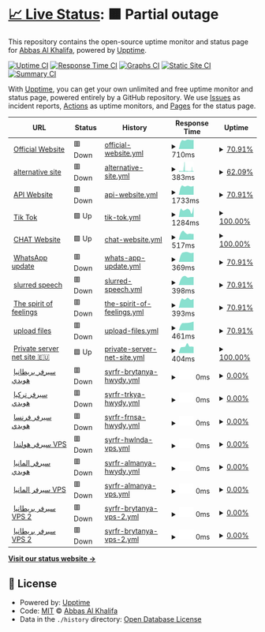 # [📈 Live Status](https://info-devf5r.github.io/VPN): <!--live status--> **🟧 Partial outage**

This repository contains the open-source uptime monitor and status page for [Abbas Al Khalifa](http://www.devf5r.com/), powered by [Upptime](https://github.com/upptime/upptime).

[![Uptime CI](https://github.com/info-devf5r/VPN/workflows/Uptime%20CI/badge.svg)](https://github.com/info-devf5r/VPN/actions?query=workflow%3A%22Uptime+CI%22)
[![Response Time CI](https://github.com/info-devf5r/VPN/workflows/Response%20Time%20CI/badge.svg)](https://github.com/info-devf5r/VPN/actions?query=workflow%3A%22Response+Time+CI%22)
[![Graphs CI](https://github.com/info-devf5r/VPN/workflows/Graphs%20CI/badge.svg)](https://github.com/info-devf5r/VPN/actions?query=workflow%3A%22Graphs+CI%22)
[![Static Site CI](https://github.com/info-devf5r/VPN/workflows/Static%20Site%20CI/badge.svg)](https://github.com/info-devf5r/VPN/actions?query=workflow%3A%22Static+Site+CI%22)
[![Summary CI](https://github.com/info-devf5r/VPN/workflows/Summary%20CI/badge.svg)](https://github.com/info-devf5r/VPN/actions?query=workflow%3A%22Summary+CI%22)

With [Upptime](https://devf5r.com), you can get your own unlimited and free uptime monitor and status page, powered entirely by a GitHub repository. We use [Issues](https://github.com/info-devf5r/VPN/issues) as incident reports, [Actions](https://github.com/info-devf5r/VPN/actions) as uptime monitors, and [Pages](https://info-devf5r.github.io/VPN) for the status page.

<!--start: status pages-->
<!-- This summary is generated by Upptime (https://github.com/upptime/upptime) -->
<!-- Do not edit this manually, your changes will be overwritten -->
<!-- prettier-ignore -->
| URL | Status | History | Response Time | Uptime |
| --- | ------ | ------- | ------------- | ------ |
| <img alt="" src="https://icons.duckduckgo.com/ip3/devf5r.com.ico" height="13"> [Official Website](https://devf5r.com) | 🟥 Down | [official-website.yml](https://github.com/info-devf5r/VPN/commits/HEAD/history/official-website.yml) | <details><summary><img alt="Response time graph" src="./graphs/official-website/response-time-week.png" height="20"> 710ms</summary><br><a href="https://info-devf5r.github.io/VPN/history/official-website"><img alt="Response time 525" src="https://img.shields.io/endpoint?url=https%3A%2F%2Fraw.githubusercontent.com%2Finfo-devf5r%2FVPN%2FHEAD%2Fapi%2Fofficial-website%2Fresponse-time.json"></a><br><a href="https://info-devf5r.github.io/VPN/history/official-website"><img alt="24-hour response time 0" src="https://img.shields.io/endpoint?url=https%3A%2F%2Fraw.githubusercontent.com%2Finfo-devf5r%2FVPN%2FHEAD%2Fapi%2Fofficial-website%2Fresponse-time-day.json"></a><br><a href="https://info-devf5r.github.io/VPN/history/official-website"><img alt="7-day response time 710" src="https://img.shields.io/endpoint?url=https%3A%2F%2Fraw.githubusercontent.com%2Finfo-devf5r%2FVPN%2FHEAD%2Fapi%2Fofficial-website%2Fresponse-time-week.json"></a><br><a href="https://info-devf5r.github.io/VPN/history/official-website"><img alt="30-day response time 477" src="https://img.shields.io/endpoint?url=https%3A%2F%2Fraw.githubusercontent.com%2Finfo-devf5r%2FVPN%2FHEAD%2Fapi%2Fofficial-website%2Fresponse-time-month.json"></a><br><a href="https://info-devf5r.github.io/VPN/history/official-website"><img alt="1-year response time 525" src="https://img.shields.io/endpoint?url=https%3A%2F%2Fraw.githubusercontent.com%2Finfo-devf5r%2FVPN%2FHEAD%2Fapi%2Fofficial-website%2Fresponse-time-year.json"></a></details> | <details><summary><a href="https://info-devf5r.github.io/VPN/history/official-website">70.91%</a></summary><a href="https://info-devf5r.github.io/VPN/history/official-website"><img alt="All-time uptime 98.37%" src="https://img.shields.io/endpoint?url=https%3A%2F%2Fraw.githubusercontent.com%2Finfo-devf5r%2FVPN%2FHEAD%2Fapi%2Fofficial-website%2Fuptime.json"></a><br><a href="https://info-devf5r.github.io/VPN/history/official-website"><img alt="24-hour uptime 0.00%" src="https://img.shields.io/endpoint?url=https%3A%2F%2Fraw.githubusercontent.com%2Finfo-devf5r%2FVPN%2FHEAD%2Fapi%2Fofficial-website%2Fuptime-day.json"></a><br><a href="https://info-devf5r.github.io/VPN/history/official-website"><img alt="7-day uptime 70.91%" src="https://img.shields.io/endpoint?url=https%3A%2F%2Fraw.githubusercontent.com%2Finfo-devf5r%2FVPN%2FHEAD%2Fapi%2Fofficial-website%2Fuptime-week.json"></a><br><a href="https://info-devf5r.github.io/VPN/history/official-website"><img alt="30-day uptime 93.26%" src="https://img.shields.io/endpoint?url=https%3A%2F%2Fraw.githubusercontent.com%2Finfo-devf5r%2FVPN%2FHEAD%2Fapi%2Fofficial-website%2Fuptime-month.json"></a><br><a href="https://info-devf5r.github.io/VPN/history/official-website"><img alt="1-year uptime 98.37%" src="https://img.shields.io/endpoint?url=https%3A%2F%2Fraw.githubusercontent.com%2Finfo-devf5r%2FVPN%2FHEAD%2Fapi%2Fofficial-website%2Fuptime-year.json"></a></details>
| <img alt="" src="https://icons.duckduckgo.com/ip3/almgro7al3nzy.com.ico" height="13"> [alternative site](https://almgro7al3nzy.com) | 🟥 Down | [alternative-site.yml](https://github.com/info-devf5r/VPN/commits/HEAD/history/alternative-site.yml) | <details><summary><img alt="Response time graph" src="./graphs/alternative-site/response-time-week.png" height="20"> 383ms</summary><br><a href="https://info-devf5r.github.io/VPN/history/alternative-site"><img alt="Response time 435" src="https://img.shields.io/endpoint?url=https%3A%2F%2Fraw.githubusercontent.com%2Finfo-devf5r%2FVPN%2FHEAD%2Fapi%2Falternative-site%2Fresponse-time.json"></a><br><a href="https://info-devf5r.github.io/VPN/history/alternative-site"><img alt="24-hour response time 371" src="https://img.shields.io/endpoint?url=https%3A%2F%2Fraw.githubusercontent.com%2Finfo-devf5r%2FVPN%2FHEAD%2Fapi%2Falternative-site%2Fresponse-time-day.json"></a><br><a href="https://info-devf5r.github.io/VPN/history/alternative-site"><img alt="7-day response time 383" src="https://img.shields.io/endpoint?url=https%3A%2F%2Fraw.githubusercontent.com%2Finfo-devf5r%2FVPN%2FHEAD%2Fapi%2Falternative-site%2Fresponse-time-week.json"></a><br><a href="https://info-devf5r.github.io/VPN/history/alternative-site"><img alt="30-day response time 436" src="https://img.shields.io/endpoint?url=https%3A%2F%2Fraw.githubusercontent.com%2Finfo-devf5r%2FVPN%2FHEAD%2Fapi%2Falternative-site%2Fresponse-time-month.json"></a><br><a href="https://info-devf5r.github.io/VPN/history/alternative-site"><img alt="1-year response time 435" src="https://img.shields.io/endpoint?url=https%3A%2F%2Fraw.githubusercontent.com%2Finfo-devf5r%2FVPN%2FHEAD%2Fapi%2Falternative-site%2Fresponse-time-year.json"></a></details> | <details><summary><a href="https://info-devf5r.github.io/VPN/history/alternative-site">62.09%</a></summary><a href="https://info-devf5r.github.io/VPN/history/alternative-site"><img alt="All-time uptime 98.80%" src="https://img.shields.io/endpoint?url=https%3A%2F%2Fraw.githubusercontent.com%2Finfo-devf5r%2FVPN%2FHEAD%2Fapi%2Falternative-site%2Fuptime.json"></a><br><a href="https://info-devf5r.github.io/VPN/history/alternative-site"><img alt="24-hour uptime 49.89%" src="https://img.shields.io/endpoint?url=https%3A%2F%2Fraw.githubusercontent.com%2Finfo-devf5r%2FVPN%2FHEAD%2Fapi%2Falternative-site%2Fuptime-day.json"></a><br><a href="https://info-devf5r.github.io/VPN/history/alternative-site"><img alt="7-day uptime 62.09%" src="https://img.shields.io/endpoint?url=https%3A%2F%2Fraw.githubusercontent.com%2Finfo-devf5r%2FVPN%2FHEAD%2Fapi%2Falternative-site%2Fuptime-week.json"></a><br><a href="https://info-devf5r.github.io/VPN/history/alternative-site"><img alt="30-day uptime 91.28%" src="https://img.shields.io/endpoint?url=https%3A%2F%2Fraw.githubusercontent.com%2Finfo-devf5r%2FVPN%2FHEAD%2Fapi%2Falternative-site%2Fuptime-month.json"></a><br><a href="https://info-devf5r.github.io/VPN/history/alternative-site"><img alt="1-year uptime 98.80%" src="https://img.shields.io/endpoint?url=https%3A%2F%2Fraw.githubusercontent.com%2Finfo-devf5r%2FVPN%2FHEAD%2Fapi%2Falternative-site%2Fuptime-year.json"></a></details>
| <img alt="" src="https://icons.duckduckgo.com/ip3/api.devf5r.com.ico" height="13"> [API Website](http://api.devf5r.com) | 🟥 Down | [api-website.yml](https://github.com/info-devf5r/VPN/commits/HEAD/history/api-website.yml) | <details><summary><img alt="Response time graph" src="./graphs/api-website/response-time-week.png" height="20"> 1733ms</summary><br><a href="https://info-devf5r.github.io/VPN/history/api-website"><img alt="Response time 467" src="https://img.shields.io/endpoint?url=https%3A%2F%2Fraw.githubusercontent.com%2Finfo-devf5r%2FVPN%2FHEAD%2Fapi%2Fapi-website%2Fresponse-time.json"></a><br><a href="https://info-devf5r.github.io/VPN/history/api-website"><img alt="24-hour response time 0" src="https://img.shields.io/endpoint?url=https%3A%2F%2Fraw.githubusercontent.com%2Finfo-devf5r%2FVPN%2FHEAD%2Fapi%2Fapi-website%2Fresponse-time-day.json"></a><br><a href="https://info-devf5r.github.io/VPN/history/api-website"><img alt="7-day response time 1733" src="https://img.shields.io/endpoint?url=https%3A%2F%2Fraw.githubusercontent.com%2Finfo-devf5r%2FVPN%2FHEAD%2Fapi%2Fapi-website%2Fresponse-time-week.json"></a><br><a href="https://info-devf5r.github.io/VPN/history/api-website"><img alt="30-day response time 867" src="https://img.shields.io/endpoint?url=https%3A%2F%2Fraw.githubusercontent.com%2Finfo-devf5r%2FVPN%2FHEAD%2Fapi%2Fapi-website%2Fresponse-time-month.json"></a><br><a href="https://info-devf5r.github.io/VPN/history/api-website"><img alt="1-year response time 467" src="https://img.shields.io/endpoint?url=https%3A%2F%2Fraw.githubusercontent.com%2Finfo-devf5r%2FVPN%2FHEAD%2Fapi%2Fapi-website%2Fresponse-time-year.json"></a></details> | <details><summary><a href="https://info-devf5r.github.io/VPN/history/api-website">70.91%</a></summary><a href="https://info-devf5r.github.io/VPN/history/api-website"><img alt="All-time uptime 99.03%" src="https://img.shields.io/endpoint?url=https%3A%2F%2Fraw.githubusercontent.com%2Finfo-devf5r%2FVPN%2FHEAD%2Fapi%2Fapi-website%2Fuptime.json"></a><br><a href="https://info-devf5r.github.io/VPN/history/api-website"><img alt="24-hour uptime 0.00%" src="https://img.shields.io/endpoint?url=https%3A%2F%2Fraw.githubusercontent.com%2Finfo-devf5r%2FVPN%2FHEAD%2Fapi%2Fapi-website%2Fuptime-day.json"></a><br><a href="https://info-devf5r.github.io/VPN/history/api-website"><img alt="7-day uptime 70.91%" src="https://img.shields.io/endpoint?url=https%3A%2F%2Fraw.githubusercontent.com%2Finfo-devf5r%2FVPN%2FHEAD%2Fapi%2Fapi-website%2Fuptime-week.json"></a><br><a href="https://info-devf5r.github.io/VPN/history/api-website"><img alt="30-day uptime 93.26%" src="https://img.shields.io/endpoint?url=https%3A%2F%2Fraw.githubusercontent.com%2Finfo-devf5r%2FVPN%2FHEAD%2Fapi%2Fapi-website%2Fuptime-month.json"></a><br><a href="https://info-devf5r.github.io/VPN/history/api-website"><img alt="1-year uptime 99.03%" src="https://img.shields.io/endpoint?url=https%3A%2F%2Fraw.githubusercontent.com%2Finfo-devf5r%2FVPN%2FHEAD%2Fapi%2Fapi-website%2Fuptime-year.json"></a></details>
| <img alt="" src="https://icons.duckduckgo.com/ip3/vt.tiktok.com.ico" height="13"> [Tik Tok](https://vt.tiktok.com/ZS8w6nu9M) | 🟩 Up | [tik-tok.yml](https://github.com/info-devf5r/VPN/commits/HEAD/history/tik-tok.yml) | <details><summary><img alt="Response time graph" src="./graphs/tik-tok/response-time-week.png" height="20"> 1284ms</summary><br><a href="https://info-devf5r.github.io/VPN/history/tik-tok"><img alt="Response time 1429" src="https://img.shields.io/endpoint?url=https%3A%2F%2Fraw.githubusercontent.com%2Finfo-devf5r%2FVPN%2FHEAD%2Fapi%2Ftik-tok%2Fresponse-time.json"></a><br><a href="https://info-devf5r.github.io/VPN/history/tik-tok"><img alt="24-hour response time 1787" src="https://img.shields.io/endpoint?url=https%3A%2F%2Fraw.githubusercontent.com%2Finfo-devf5r%2FVPN%2FHEAD%2Fapi%2Ftik-tok%2Fresponse-time-day.json"></a><br><a href="https://info-devf5r.github.io/VPN/history/tik-tok"><img alt="7-day response time 1284" src="https://img.shields.io/endpoint?url=https%3A%2F%2Fraw.githubusercontent.com%2Finfo-devf5r%2FVPN%2FHEAD%2Fapi%2Ftik-tok%2Fresponse-time-week.json"></a><br><a href="https://info-devf5r.github.io/VPN/history/tik-tok"><img alt="30-day response time 1940" src="https://img.shields.io/endpoint?url=https%3A%2F%2Fraw.githubusercontent.com%2Finfo-devf5r%2FVPN%2FHEAD%2Fapi%2Ftik-tok%2Fresponse-time-month.json"></a><br><a href="https://info-devf5r.github.io/VPN/history/tik-tok"><img alt="1-year response time 1429" src="https://img.shields.io/endpoint?url=https%3A%2F%2Fraw.githubusercontent.com%2Finfo-devf5r%2FVPN%2FHEAD%2Fapi%2Ftik-tok%2Fresponse-time-year.json"></a></details> | <details><summary><a href="https://info-devf5r.github.io/VPN/history/tik-tok">100.00%</a></summary><a href="https://info-devf5r.github.io/VPN/history/tik-tok"><img alt="All-time uptime 99.99%" src="https://img.shields.io/endpoint?url=https%3A%2F%2Fraw.githubusercontent.com%2Finfo-devf5r%2FVPN%2FHEAD%2Fapi%2Ftik-tok%2Fuptime.json"></a><br><a href="https://info-devf5r.github.io/VPN/history/tik-tok"><img alt="24-hour uptime 100.00%" src="https://img.shields.io/endpoint?url=https%3A%2F%2Fraw.githubusercontent.com%2Finfo-devf5r%2FVPN%2FHEAD%2Fapi%2Ftik-tok%2Fuptime-day.json"></a><br><a href="https://info-devf5r.github.io/VPN/history/tik-tok"><img alt="7-day uptime 100.00%" src="https://img.shields.io/endpoint?url=https%3A%2F%2Fraw.githubusercontent.com%2Finfo-devf5r%2FVPN%2FHEAD%2Fapi%2Ftik-tok%2Fuptime-week.json"></a><br><a href="https://info-devf5r.github.io/VPN/history/tik-tok"><img alt="30-day uptime 100.00%" src="https://img.shields.io/endpoint?url=https%3A%2F%2Fraw.githubusercontent.com%2Finfo-devf5r%2FVPN%2FHEAD%2Fapi%2Ftik-tok%2Fuptime-month.json"></a><br><a href="https://info-devf5r.github.io/VPN/history/tik-tok"><img alt="1-year uptime 99.99%" src="https://img.shields.io/endpoint?url=https%3A%2F%2Fraw.githubusercontent.com%2Finfo-devf5r%2FVPN%2FHEAD%2Fapi%2Ftik-tok%2Fuptime-year.json"></a></details>
| <img alt="" src="https://icons.duckduckgo.com/ip3/chat.devf5r.com.ico" height="13"> [CHAT Website](https://chat.devf5r.com) | 🟩 Up | [chat-website.yml](https://github.com/info-devf5r/VPN/commits/HEAD/history/chat-website.yml) | <details><summary><img alt="Response time graph" src="./graphs/chat-website/response-time-week.png" height="20"> 517ms</summary><br><a href="https://info-devf5r.github.io/VPN/history/chat-website"><img alt="Response time 458" src="https://img.shields.io/endpoint?url=https%3A%2F%2Fraw.githubusercontent.com%2Finfo-devf5r%2FVPN%2FHEAD%2Fapi%2Fchat-website%2Fresponse-time.json"></a><br><a href="https://info-devf5r.github.io/VPN/history/chat-website"><img alt="24-hour response time 452" src="https://img.shields.io/endpoint?url=https%3A%2F%2Fraw.githubusercontent.com%2Finfo-devf5r%2FVPN%2FHEAD%2Fapi%2Fchat-website%2Fresponse-time-day.json"></a><br><a href="https://info-devf5r.github.io/VPN/history/chat-website"><img alt="7-day response time 517" src="https://img.shields.io/endpoint?url=https%3A%2F%2Fraw.githubusercontent.com%2Finfo-devf5r%2FVPN%2FHEAD%2Fapi%2Fchat-website%2Fresponse-time-week.json"></a><br><a href="https://info-devf5r.github.io/VPN/history/chat-website"><img alt="30-day response time 416" src="https://img.shields.io/endpoint?url=https%3A%2F%2Fraw.githubusercontent.com%2Finfo-devf5r%2FVPN%2FHEAD%2Fapi%2Fchat-website%2Fresponse-time-month.json"></a><br><a href="https://info-devf5r.github.io/VPN/history/chat-website"><img alt="1-year response time 458" src="https://img.shields.io/endpoint?url=https%3A%2F%2Fraw.githubusercontent.com%2Finfo-devf5r%2FVPN%2FHEAD%2Fapi%2Fchat-website%2Fresponse-time-year.json"></a></details> | <details><summary><a href="https://info-devf5r.github.io/VPN/history/chat-website">100.00%</a></summary><a href="https://info-devf5r.github.io/VPN/history/chat-website"><img alt="All-time uptime 98.42%" src="https://img.shields.io/endpoint?url=https%3A%2F%2Fraw.githubusercontent.com%2Finfo-devf5r%2FVPN%2FHEAD%2Fapi%2Fchat-website%2Fuptime.json"></a><br><a href="https://info-devf5r.github.io/VPN/history/chat-website"><img alt="24-hour uptime 100.00%" src="https://img.shields.io/endpoint?url=https%3A%2F%2Fraw.githubusercontent.com%2Finfo-devf5r%2FVPN%2FHEAD%2Fapi%2Fchat-website%2Fuptime-day.json"></a><br><a href="https://info-devf5r.github.io/VPN/history/chat-website"><img alt="7-day uptime 100.00%" src="https://img.shields.io/endpoint?url=https%3A%2F%2Fraw.githubusercontent.com%2Finfo-devf5r%2FVPN%2FHEAD%2Fapi%2Fchat-website%2Fuptime-week.json"></a><br><a href="https://info-devf5r.github.io/VPN/history/chat-website"><img alt="30-day uptime 100.00%" src="https://img.shields.io/endpoint?url=https%3A%2F%2Fraw.githubusercontent.com%2Finfo-devf5r%2FVPN%2FHEAD%2Fapi%2Fchat-website%2Fuptime-month.json"></a><br><a href="https://info-devf5r.github.io/VPN/history/chat-website"><img alt="1-year uptime 98.42%" src="https://img.shields.io/endpoint?url=https%3A%2F%2Fraw.githubusercontent.com%2Finfo-devf5r%2FVPN%2FHEAD%2Fapi%2Fchat-website%2Fuptime-year.json"></a></details>
| <img alt="" src="https://icons.duckduckgo.com/ip3/update.devf5r.com.ico" height="13"> [WhatsApp update](https://update.devf5r.com) | 🟥 Down | [whats-app-update.yml](https://github.com/info-devf5r/VPN/commits/HEAD/history/whats-app-update.yml) | <details><summary><img alt="Response time graph" src="./graphs/whats-app-update/response-time-week.png" height="20"> 369ms</summary><br><a href="https://info-devf5r.github.io/VPN/history/whats-app-update"><img alt="Response time 322" src="https://img.shields.io/endpoint?url=https%3A%2F%2Fraw.githubusercontent.com%2Finfo-devf5r%2FVPN%2FHEAD%2Fapi%2Fwhats-app-update%2Fresponse-time.json"></a><br><a href="https://info-devf5r.github.io/VPN/history/whats-app-update"><img alt="24-hour response time 0" src="https://img.shields.io/endpoint?url=https%3A%2F%2Fraw.githubusercontent.com%2Finfo-devf5r%2FVPN%2FHEAD%2Fapi%2Fwhats-app-update%2Fresponse-time-day.json"></a><br><a href="https://info-devf5r.github.io/VPN/history/whats-app-update"><img alt="7-day response time 369" src="https://img.shields.io/endpoint?url=https%3A%2F%2Fraw.githubusercontent.com%2Finfo-devf5r%2FVPN%2FHEAD%2Fapi%2Fwhats-app-update%2Fresponse-time-week.json"></a><br><a href="https://info-devf5r.github.io/VPN/history/whats-app-update"><img alt="30-day response time 307" src="https://img.shields.io/endpoint?url=https%3A%2F%2Fraw.githubusercontent.com%2Finfo-devf5r%2FVPN%2FHEAD%2Fapi%2Fwhats-app-update%2Fresponse-time-month.json"></a><br><a href="https://info-devf5r.github.io/VPN/history/whats-app-update"><img alt="1-year response time 322" src="https://img.shields.io/endpoint?url=https%3A%2F%2Fraw.githubusercontent.com%2Finfo-devf5r%2FVPN%2FHEAD%2Fapi%2Fwhats-app-update%2Fresponse-time-year.json"></a></details> | <details><summary><a href="https://info-devf5r.github.io/VPN/history/whats-app-update">70.91%</a></summary><a href="https://info-devf5r.github.io/VPN/history/whats-app-update"><img alt="All-time uptime 98.27%" src="https://img.shields.io/endpoint?url=https%3A%2F%2Fraw.githubusercontent.com%2Finfo-devf5r%2FVPN%2FHEAD%2Fapi%2Fwhats-app-update%2Fuptime.json"></a><br><a href="https://info-devf5r.github.io/VPN/history/whats-app-update"><img alt="24-hour uptime 0.00%" src="https://img.shields.io/endpoint?url=https%3A%2F%2Fraw.githubusercontent.com%2Finfo-devf5r%2FVPN%2FHEAD%2Fapi%2Fwhats-app-update%2Fuptime-day.json"></a><br><a href="https://info-devf5r.github.io/VPN/history/whats-app-update"><img alt="7-day uptime 70.91%" src="https://img.shields.io/endpoint?url=https%3A%2F%2Fraw.githubusercontent.com%2Finfo-devf5r%2FVPN%2FHEAD%2Fapi%2Fwhats-app-update%2Fuptime-week.json"></a><br><a href="https://info-devf5r.github.io/VPN/history/whats-app-update"><img alt="30-day uptime 93.31%" src="https://img.shields.io/endpoint?url=https%3A%2F%2Fraw.githubusercontent.com%2Finfo-devf5r%2FVPN%2FHEAD%2Fapi%2Fwhats-app-update%2Fuptime-month.json"></a><br><a href="https://info-devf5r.github.io/VPN/history/whats-app-update"><img alt="1-year uptime 98.27%" src="https://img.shields.io/endpoint?url=https%3A%2F%2Fraw.githubusercontent.com%2Finfo-devf5r%2FVPN%2FHEAD%2Fapi%2Fwhats-app-update%2Fuptime-year.json"></a></details>
| <img alt="" src="https://icons.duckduckgo.com/ip3/kalam.devf5r.com.ico" height="13"> [slurred speech](https://kalam.devf5r.com) | 🟥 Down | [slurred-speech.yml](https://github.com/info-devf5r/VPN/commits/HEAD/history/slurred-speech.yml) | <details><summary><img alt="Response time graph" src="./graphs/slurred-speech/response-time-week.png" height="20"> 398ms</summary><br><a href="https://info-devf5r.github.io/VPN/history/slurred-speech"><img alt="Response time 276" src="https://img.shields.io/endpoint?url=https%3A%2F%2Fraw.githubusercontent.com%2Finfo-devf5r%2FVPN%2FHEAD%2Fapi%2Fslurred-speech%2Fresponse-time.json"></a><br><a href="https://info-devf5r.github.io/VPN/history/slurred-speech"><img alt="24-hour response time 0" src="https://img.shields.io/endpoint?url=https%3A%2F%2Fraw.githubusercontent.com%2Finfo-devf5r%2FVPN%2FHEAD%2Fapi%2Fslurred-speech%2Fresponse-time-day.json"></a><br><a href="https://info-devf5r.github.io/VPN/history/slurred-speech"><img alt="7-day response time 398" src="https://img.shields.io/endpoint?url=https%3A%2F%2Fraw.githubusercontent.com%2Finfo-devf5r%2FVPN%2FHEAD%2Fapi%2Fslurred-speech%2Fresponse-time-week.json"></a><br><a href="https://info-devf5r.github.io/VPN/history/slurred-speech"><img alt="30-day response time 304" src="https://img.shields.io/endpoint?url=https%3A%2F%2Fraw.githubusercontent.com%2Finfo-devf5r%2FVPN%2FHEAD%2Fapi%2Fslurred-speech%2Fresponse-time-month.json"></a><br><a href="https://info-devf5r.github.io/VPN/history/slurred-speech"><img alt="1-year response time 276" src="https://img.shields.io/endpoint?url=https%3A%2F%2Fraw.githubusercontent.com%2Finfo-devf5r%2FVPN%2FHEAD%2Fapi%2Fslurred-speech%2Fresponse-time-year.json"></a></details> | <details><summary><a href="https://info-devf5r.github.io/VPN/history/slurred-speech">70.91%</a></summary><a href="https://info-devf5r.github.io/VPN/history/slurred-speech"><img alt="All-time uptime 94.34%" src="https://img.shields.io/endpoint?url=https%3A%2F%2Fraw.githubusercontent.com%2Finfo-devf5r%2FVPN%2FHEAD%2Fapi%2Fslurred-speech%2Fuptime.json"></a><br><a href="https://info-devf5r.github.io/VPN/history/slurred-speech"><img alt="24-hour uptime 0.00%" src="https://img.shields.io/endpoint?url=https%3A%2F%2Fraw.githubusercontent.com%2Finfo-devf5r%2FVPN%2FHEAD%2Fapi%2Fslurred-speech%2Fuptime-day.json"></a><br><a href="https://info-devf5r.github.io/VPN/history/slurred-speech"><img alt="7-day uptime 70.91%" src="https://img.shields.io/endpoint?url=https%3A%2F%2Fraw.githubusercontent.com%2Finfo-devf5r%2FVPN%2FHEAD%2Fapi%2Fslurred-speech%2Fuptime-week.json"></a><br><a href="https://info-devf5r.github.io/VPN/history/slurred-speech"><img alt="30-day uptime 93.31%" src="https://img.shields.io/endpoint?url=https%3A%2F%2Fraw.githubusercontent.com%2Finfo-devf5r%2FVPN%2FHEAD%2Fapi%2Fslurred-speech%2Fuptime-month.json"></a><br><a href="https://info-devf5r.github.io/VPN/history/slurred-speech"><img alt="1-year uptime 94.34%" src="https://img.shields.io/endpoint?url=https%3A%2F%2Fraw.githubusercontent.com%2Finfo-devf5r%2FVPN%2FHEAD%2Fapi%2Fslurred-speech%2Fuptime-year.json"></a></details>
| <img alt="" src="https://icons.duckduckgo.com/ip3/quotes.devf5r.com.ico" height="13"> [The spirit of feelings](https://quotes.devf5r.com) | 🟥 Down | [the-spirit-of-feelings.yml](https://github.com/info-devf5r/VPN/commits/HEAD/history/the-spirit-of-feelings.yml) | <details><summary><img alt="Response time graph" src="./graphs/the-spirit-of-feelings/response-time-week.png" height="20"> 393ms</summary><br><a href="https://info-devf5r.github.io/VPN/history/the-spirit-of-feelings"><img alt="Response time 296" src="https://img.shields.io/endpoint?url=https%3A%2F%2Fraw.githubusercontent.com%2Finfo-devf5r%2FVPN%2FHEAD%2Fapi%2Fthe-spirit-of-feelings%2Fresponse-time.json"></a><br><a href="https://info-devf5r.github.io/VPN/history/the-spirit-of-feelings"><img alt="24-hour response time 0" src="https://img.shields.io/endpoint?url=https%3A%2F%2Fraw.githubusercontent.com%2Finfo-devf5r%2FVPN%2FHEAD%2Fapi%2Fthe-spirit-of-feelings%2Fresponse-time-day.json"></a><br><a href="https://info-devf5r.github.io/VPN/history/the-spirit-of-feelings"><img alt="7-day response time 393" src="https://img.shields.io/endpoint?url=https%3A%2F%2Fraw.githubusercontent.com%2Finfo-devf5r%2FVPN%2FHEAD%2Fapi%2Fthe-spirit-of-feelings%2Fresponse-time-week.json"></a><br><a href="https://info-devf5r.github.io/VPN/history/the-spirit-of-feelings"><img alt="30-day response time 331" src="https://img.shields.io/endpoint?url=https%3A%2F%2Fraw.githubusercontent.com%2Finfo-devf5r%2FVPN%2FHEAD%2Fapi%2Fthe-spirit-of-feelings%2Fresponse-time-month.json"></a><br><a href="https://info-devf5r.github.io/VPN/history/the-spirit-of-feelings"><img alt="1-year response time 296" src="https://img.shields.io/endpoint?url=https%3A%2F%2Fraw.githubusercontent.com%2Finfo-devf5r%2FVPN%2FHEAD%2Fapi%2Fthe-spirit-of-feelings%2Fresponse-time-year.json"></a></details> | <details><summary><a href="https://info-devf5r.github.io/VPN/history/the-spirit-of-feelings">70.91%</a></summary><a href="https://info-devf5r.github.io/VPN/history/the-spirit-of-feelings"><img alt="All-time uptime 98.12%" src="https://img.shields.io/endpoint?url=https%3A%2F%2Fraw.githubusercontent.com%2Finfo-devf5r%2FVPN%2FHEAD%2Fapi%2Fthe-spirit-of-feelings%2Fuptime.json"></a><br><a href="https://info-devf5r.github.io/VPN/history/the-spirit-of-feelings"><img alt="24-hour uptime 0.00%" src="https://img.shields.io/endpoint?url=https%3A%2F%2Fraw.githubusercontent.com%2Finfo-devf5r%2FVPN%2FHEAD%2Fapi%2Fthe-spirit-of-feelings%2Fuptime-day.json"></a><br><a href="https://info-devf5r.github.io/VPN/history/the-spirit-of-feelings"><img alt="7-day uptime 70.91%" src="https://img.shields.io/endpoint?url=https%3A%2F%2Fraw.githubusercontent.com%2Finfo-devf5r%2FVPN%2FHEAD%2Fapi%2Fthe-spirit-of-feelings%2Fuptime-week.json"></a><br><a href="https://info-devf5r.github.io/VPN/history/the-spirit-of-feelings"><img alt="30-day uptime 93.31%" src="https://img.shields.io/endpoint?url=https%3A%2F%2Fraw.githubusercontent.com%2Finfo-devf5r%2FVPN%2FHEAD%2Fapi%2Fthe-spirit-of-feelings%2Fuptime-month.json"></a><br><a href="https://info-devf5r.github.io/VPN/history/the-spirit-of-feelings"><img alt="1-year uptime 98.12%" src="https://img.shields.io/endpoint?url=https%3A%2F%2Fraw.githubusercontent.com%2Finfo-devf5r%2FVPN%2FHEAD%2Fapi%2Fthe-spirit-of-feelings%2Fuptime-year.json"></a></details>
| <img alt="" src="https://icons.duckduckgo.com/ip3/up.devf5r.com.ico" height="13"> [upload files](https://up.devf5r.com) | 🟥 Down | [upload-files.yml](https://github.com/info-devf5r/VPN/commits/HEAD/history/upload-files.yml) | <details><summary><img alt="Response time graph" src="./graphs/upload-files/response-time-week.png" height="20"> 461ms</summary><br><a href="https://info-devf5r.github.io/VPN/history/upload-files"><img alt="Response time 301" src="https://img.shields.io/endpoint?url=https%3A%2F%2Fraw.githubusercontent.com%2Finfo-devf5r%2FVPN%2FHEAD%2Fapi%2Fupload-files%2Fresponse-time.json"></a><br><a href="https://info-devf5r.github.io/VPN/history/upload-files"><img alt="24-hour response time 0" src="https://img.shields.io/endpoint?url=https%3A%2F%2Fraw.githubusercontent.com%2Finfo-devf5r%2FVPN%2FHEAD%2Fapi%2Fupload-files%2Fresponse-time-day.json"></a><br><a href="https://info-devf5r.github.io/VPN/history/upload-files"><img alt="7-day response time 461" src="https://img.shields.io/endpoint?url=https%3A%2F%2Fraw.githubusercontent.com%2Finfo-devf5r%2FVPN%2FHEAD%2Fapi%2Fupload-files%2Fresponse-time-week.json"></a><br><a href="https://info-devf5r.github.io/VPN/history/upload-files"><img alt="30-day response time 360" src="https://img.shields.io/endpoint?url=https%3A%2F%2Fraw.githubusercontent.com%2Finfo-devf5r%2FVPN%2FHEAD%2Fapi%2Fupload-files%2Fresponse-time-month.json"></a><br><a href="https://info-devf5r.github.io/VPN/history/upload-files"><img alt="1-year response time 301" src="https://img.shields.io/endpoint?url=https%3A%2F%2Fraw.githubusercontent.com%2Finfo-devf5r%2FVPN%2FHEAD%2Fapi%2Fupload-files%2Fresponse-time-year.json"></a></details> | <details><summary><a href="https://info-devf5r.github.io/VPN/history/upload-files">70.91%</a></summary><a href="https://info-devf5r.github.io/VPN/history/upload-files"><img alt="All-time uptime 98.37%" src="https://img.shields.io/endpoint?url=https%3A%2F%2Fraw.githubusercontent.com%2Finfo-devf5r%2FVPN%2FHEAD%2Fapi%2Fupload-files%2Fuptime.json"></a><br><a href="https://info-devf5r.github.io/VPN/history/upload-files"><img alt="24-hour uptime 0.00%" src="https://img.shields.io/endpoint?url=https%3A%2F%2Fraw.githubusercontent.com%2Finfo-devf5r%2FVPN%2FHEAD%2Fapi%2Fupload-files%2Fuptime-day.json"></a><br><a href="https://info-devf5r.github.io/VPN/history/upload-files"><img alt="7-day uptime 70.91%" src="https://img.shields.io/endpoint?url=https%3A%2F%2Fraw.githubusercontent.com%2Finfo-devf5r%2FVPN%2FHEAD%2Fapi%2Fupload-files%2Fuptime-week.json"></a><br><a href="https://info-devf5r.github.io/VPN/history/upload-files"><img alt="30-day uptime 93.31%" src="https://img.shields.io/endpoint?url=https%3A%2F%2Fraw.githubusercontent.com%2Finfo-devf5r%2FVPN%2FHEAD%2Fapi%2Fupload-files%2Fuptime-month.json"></a><br><a href="https://info-devf5r.github.io/VPN/history/upload-files"><img alt="1-year uptime 98.37%" src="https://img.shields.io/endpoint?url=https%3A%2F%2Fraw.githubusercontent.com%2Finfo-devf5r%2FVPN%2FHEAD%2Fapi%2Fupload-files%2Fuptime-year.json"></a></details>
| <img alt="" src="https://icons.duckduckgo.com/ip3/vpn.devf5r.com.ico" height="13"> [Private server net site 🇪🇺](https://vpn.devf5r.com) | 🟩 Up | [private-server-net-site.yml](https://github.com/info-devf5r/VPN/commits/HEAD/history/private-server-net-site.yml) | <details><summary><img alt="Response time graph" src="./graphs/private-server-net-site/response-time-week.png" height="20"> 404ms</summary><br><a href="https://info-devf5r.github.io/VPN/history/private-server-net-site"><img alt="Response time 302" src="https://img.shields.io/endpoint?url=https%3A%2F%2Fraw.githubusercontent.com%2Finfo-devf5r%2FVPN%2FHEAD%2Fapi%2Fprivate-server-net-site%2Fresponse-time.json"></a><br><a href="https://info-devf5r.github.io/VPN/history/private-server-net-site"><img alt="24-hour response time 367" src="https://img.shields.io/endpoint?url=https%3A%2F%2Fraw.githubusercontent.com%2Finfo-devf5r%2FVPN%2FHEAD%2Fapi%2Fprivate-server-net-site%2Fresponse-time-day.json"></a><br><a href="https://info-devf5r.github.io/VPN/history/private-server-net-site"><img alt="7-day response time 404" src="https://img.shields.io/endpoint?url=https%3A%2F%2Fraw.githubusercontent.com%2Finfo-devf5r%2FVPN%2FHEAD%2Fapi%2Fprivate-server-net-site%2Fresponse-time-week.json"></a><br><a href="https://info-devf5r.github.io/VPN/history/private-server-net-site"><img alt="30-day response time 309" src="https://img.shields.io/endpoint?url=https%3A%2F%2Fraw.githubusercontent.com%2Finfo-devf5r%2FVPN%2FHEAD%2Fapi%2Fprivate-server-net-site%2Fresponse-time-month.json"></a><br><a href="https://info-devf5r.github.io/VPN/history/private-server-net-site"><img alt="1-year response time 302" src="https://img.shields.io/endpoint?url=https%3A%2F%2Fraw.githubusercontent.com%2Finfo-devf5r%2FVPN%2FHEAD%2Fapi%2Fprivate-server-net-site%2Fresponse-time-year.json"></a></details> | <details><summary><a href="https://info-devf5r.github.io/VPN/history/private-server-net-site">100.00%</a></summary><a href="https://info-devf5r.github.io/VPN/history/private-server-net-site"><img alt="All-time uptime 91.90%" src="https://img.shields.io/endpoint?url=https%3A%2F%2Fraw.githubusercontent.com%2Finfo-devf5r%2FVPN%2FHEAD%2Fapi%2Fprivate-server-net-site%2Fuptime.json"></a><br><a href="https://info-devf5r.github.io/VPN/history/private-server-net-site"><img alt="24-hour uptime 100.00%" src="https://img.shields.io/endpoint?url=https%3A%2F%2Fraw.githubusercontent.com%2Finfo-devf5r%2FVPN%2FHEAD%2Fapi%2Fprivate-server-net-site%2Fuptime-day.json"></a><br><a href="https://info-devf5r.github.io/VPN/history/private-server-net-site"><img alt="7-day uptime 100.00%" src="https://img.shields.io/endpoint?url=https%3A%2F%2Fraw.githubusercontent.com%2Finfo-devf5r%2FVPN%2FHEAD%2Fapi%2Fprivate-server-net-site%2Fuptime-week.json"></a><br><a href="https://info-devf5r.github.io/VPN/history/private-server-net-site"><img alt="30-day uptime 100.00%" src="https://img.shields.io/endpoint?url=https%3A%2F%2Fraw.githubusercontent.com%2Finfo-devf5r%2FVPN%2FHEAD%2Fapi%2Fprivate-server-net-site%2Fuptime-month.json"></a><br><a href="https://info-devf5r.github.io/VPN/history/private-server-net-site"><img alt="1-year uptime 91.90%" src="https://img.shields.io/endpoint?url=https%3A%2F%2Fraw.githubusercontent.com%2Finfo-devf5r%2FVPN%2FHEAD%2Fapi%2Fprivate-server-net-site%2Fuptime-year.json"></a></details>
| <img alt="" src="https://icons.duckduckgo.com/ip3/null.ico" height="13"> [سيرفر بريطانيا هويدي](uk.vpn.devf5r.com) | 🟥 Down | [syrfr-brytanya-hwydy.yml](https://github.com/info-devf5r/VPN/commits/HEAD/history/syrfr-brytanya-hwydy.yml) | <details><summary><img alt="Response time graph" src="./graphs/syrfr-brytanya-hwydy/response-time-week.png" height="20"> 0ms</summary><br><a href="https://info-devf5r.github.io/VPN/history/syrfr-brytanya-hwydy"><img alt="Response time 0" src="https://img.shields.io/endpoint?url=https%3A%2F%2Fraw.githubusercontent.com%2Finfo-devf5r%2FVPN%2FHEAD%2Fapi%2Fsyrfr-brytanya-hwydy%2Fresponse-time.json"></a><br><a href="https://info-devf5r.github.io/VPN/history/syrfr-brytanya-hwydy"><img alt="24-hour response time 0" src="https://img.shields.io/endpoint?url=https%3A%2F%2Fraw.githubusercontent.com%2Finfo-devf5r%2FVPN%2FHEAD%2Fapi%2Fsyrfr-brytanya-hwydy%2Fresponse-time-day.json"></a><br><a href="https://info-devf5r.github.io/VPN/history/syrfr-brytanya-hwydy"><img alt="7-day response time 0" src="https://img.shields.io/endpoint?url=https%3A%2F%2Fraw.githubusercontent.com%2Finfo-devf5r%2FVPN%2FHEAD%2Fapi%2Fsyrfr-brytanya-hwydy%2Fresponse-time-week.json"></a><br><a href="https://info-devf5r.github.io/VPN/history/syrfr-brytanya-hwydy"><img alt="30-day response time 0" src="https://img.shields.io/endpoint?url=https%3A%2F%2Fraw.githubusercontent.com%2Finfo-devf5r%2FVPN%2FHEAD%2Fapi%2Fsyrfr-brytanya-hwydy%2Fresponse-time-month.json"></a><br><a href="https://info-devf5r.github.io/VPN/history/syrfr-brytanya-hwydy"><img alt="1-year response time 0" src="https://img.shields.io/endpoint?url=https%3A%2F%2Fraw.githubusercontent.com%2Finfo-devf5r%2FVPN%2FHEAD%2Fapi%2Fsyrfr-brytanya-hwydy%2Fresponse-time-year.json"></a></details> | <details><summary><a href="https://info-devf5r.github.io/VPN/history/syrfr-brytanya-hwydy">0.00%</a></summary><a href="https://info-devf5r.github.io/VPN/history/syrfr-brytanya-hwydy"><img alt="All-time uptime 0.00%" src="https://img.shields.io/endpoint?url=https%3A%2F%2Fraw.githubusercontent.com%2Finfo-devf5r%2FVPN%2FHEAD%2Fapi%2Fsyrfr-brytanya-hwydy%2Fuptime.json"></a><br><a href="https://info-devf5r.github.io/VPN/history/syrfr-brytanya-hwydy"><img alt="24-hour uptime 0.00%" src="https://img.shields.io/endpoint?url=https%3A%2F%2Fraw.githubusercontent.com%2Finfo-devf5r%2FVPN%2FHEAD%2Fapi%2Fsyrfr-brytanya-hwydy%2Fuptime-day.json"></a><br><a href="https://info-devf5r.github.io/VPN/history/syrfr-brytanya-hwydy"><img alt="7-day uptime 0.00%" src="https://img.shields.io/endpoint?url=https%3A%2F%2Fraw.githubusercontent.com%2Finfo-devf5r%2FVPN%2FHEAD%2Fapi%2Fsyrfr-brytanya-hwydy%2Fuptime-week.json"></a><br><a href="https://info-devf5r.github.io/VPN/history/syrfr-brytanya-hwydy"><img alt="30-day uptime 1.38%" src="https://img.shields.io/endpoint?url=https%3A%2F%2Fraw.githubusercontent.com%2Finfo-devf5r%2FVPN%2FHEAD%2Fapi%2Fsyrfr-brytanya-hwydy%2Fuptime-month.json"></a><br><a href="https://info-devf5r.github.io/VPN/history/syrfr-brytanya-hwydy"><img alt="1-year uptime 0.00%" src="https://img.shields.io/endpoint?url=https%3A%2F%2Fraw.githubusercontent.com%2Finfo-devf5r%2FVPN%2FHEAD%2Fapi%2Fsyrfr-brytanya-hwydy%2Fuptime-year.json"></a></details>
| <img alt="" src="https://icons.duckduckgo.com/ip3/null.ico" height="13"> [سيرفر تركيا هويدي](tr.vpn.devf5r.com) | 🟥 Down | [syrfr-trkya-hwydy.yml](https://github.com/info-devf5r/VPN/commits/HEAD/history/syrfr-trkya-hwydy.yml) | <details><summary><img alt="Response time graph" src="./graphs/syrfr-trkya-hwydy/response-time-week.png" height="20"> 0ms</summary><br><a href="https://info-devf5r.github.io/VPN/history/syrfr-trkya-hwydy"><img alt="Response time 0" src="https://img.shields.io/endpoint?url=https%3A%2F%2Fraw.githubusercontent.com%2Finfo-devf5r%2FVPN%2FHEAD%2Fapi%2Fsyrfr-trkya-hwydy%2Fresponse-time.json"></a><br><a href="https://info-devf5r.github.io/VPN/history/syrfr-trkya-hwydy"><img alt="24-hour response time 0" src="https://img.shields.io/endpoint?url=https%3A%2F%2Fraw.githubusercontent.com%2Finfo-devf5r%2FVPN%2FHEAD%2Fapi%2Fsyrfr-trkya-hwydy%2Fresponse-time-day.json"></a><br><a href="https://info-devf5r.github.io/VPN/history/syrfr-trkya-hwydy"><img alt="7-day response time 0" src="https://img.shields.io/endpoint?url=https%3A%2F%2Fraw.githubusercontent.com%2Finfo-devf5r%2FVPN%2FHEAD%2Fapi%2Fsyrfr-trkya-hwydy%2Fresponse-time-week.json"></a><br><a href="https://info-devf5r.github.io/VPN/history/syrfr-trkya-hwydy"><img alt="30-day response time 0" src="https://img.shields.io/endpoint?url=https%3A%2F%2Fraw.githubusercontent.com%2Finfo-devf5r%2FVPN%2FHEAD%2Fapi%2Fsyrfr-trkya-hwydy%2Fresponse-time-month.json"></a><br><a href="https://info-devf5r.github.io/VPN/history/syrfr-trkya-hwydy"><img alt="1-year response time 0" src="https://img.shields.io/endpoint?url=https%3A%2F%2Fraw.githubusercontent.com%2Finfo-devf5r%2FVPN%2FHEAD%2Fapi%2Fsyrfr-trkya-hwydy%2Fresponse-time-year.json"></a></details> | <details><summary><a href="https://info-devf5r.github.io/VPN/history/syrfr-trkya-hwydy">0.00%</a></summary><a href="https://info-devf5r.github.io/VPN/history/syrfr-trkya-hwydy"><img alt="All-time uptime 0.00%" src="https://img.shields.io/endpoint?url=https%3A%2F%2Fraw.githubusercontent.com%2Finfo-devf5r%2FVPN%2FHEAD%2Fapi%2Fsyrfr-trkya-hwydy%2Fuptime.json"></a><br><a href="https://info-devf5r.github.io/VPN/history/syrfr-trkya-hwydy"><img alt="24-hour uptime 0.00%" src="https://img.shields.io/endpoint?url=https%3A%2F%2Fraw.githubusercontent.com%2Finfo-devf5r%2FVPN%2FHEAD%2Fapi%2Fsyrfr-trkya-hwydy%2Fuptime-day.json"></a><br><a href="https://info-devf5r.github.io/VPN/history/syrfr-trkya-hwydy"><img alt="7-day uptime 0.00%" src="https://img.shields.io/endpoint?url=https%3A%2F%2Fraw.githubusercontent.com%2Finfo-devf5r%2FVPN%2FHEAD%2Fapi%2Fsyrfr-trkya-hwydy%2Fuptime-week.json"></a><br><a href="https://info-devf5r.github.io/VPN/history/syrfr-trkya-hwydy"><img alt="30-day uptime 1.38%" src="https://img.shields.io/endpoint?url=https%3A%2F%2Fraw.githubusercontent.com%2Finfo-devf5r%2FVPN%2FHEAD%2Fapi%2Fsyrfr-trkya-hwydy%2Fuptime-month.json"></a><br><a href="https://info-devf5r.github.io/VPN/history/syrfr-trkya-hwydy"><img alt="1-year uptime 0.00%" src="https://img.shields.io/endpoint?url=https%3A%2F%2Fraw.githubusercontent.com%2Finfo-devf5r%2FVPN%2FHEAD%2Fapi%2Fsyrfr-trkya-hwydy%2Fuptime-year.json"></a></details>
| <img alt="" src="https://icons.duckduckgo.com/ip3/null.ico" height="13"> [سيرفر فرنسا هويدي](fr.vpn.devf5r.com) | 🟥 Down | [syrfr-frnsa-hwydy.yml](https://github.com/info-devf5r/VPN/commits/HEAD/history/syrfr-frnsa-hwydy.yml) | <details><summary><img alt="Response time graph" src="./graphs/syrfr-frnsa-hwydy/response-time-week.png" height="20"> 0ms</summary><br><a href="https://info-devf5r.github.io/VPN/history/syrfr-frnsa-hwydy"><img alt="Response time 205" src="https://img.shields.io/endpoint?url=https%3A%2F%2Fraw.githubusercontent.com%2Finfo-devf5r%2FVPN%2FHEAD%2Fapi%2Fsyrfr-frnsa-hwydy%2Fresponse-time.json"></a><br><a href="https://info-devf5r.github.io/VPN/history/syrfr-frnsa-hwydy"><img alt="24-hour response time 0" src="https://img.shields.io/endpoint?url=https%3A%2F%2Fraw.githubusercontent.com%2Finfo-devf5r%2FVPN%2FHEAD%2Fapi%2Fsyrfr-frnsa-hwydy%2Fresponse-time-day.json"></a><br><a href="https://info-devf5r.github.io/VPN/history/syrfr-frnsa-hwydy"><img alt="7-day response time 0" src="https://img.shields.io/endpoint?url=https%3A%2F%2Fraw.githubusercontent.com%2Finfo-devf5r%2FVPN%2FHEAD%2Fapi%2Fsyrfr-frnsa-hwydy%2Fresponse-time-week.json"></a><br><a href="https://info-devf5r.github.io/VPN/history/syrfr-frnsa-hwydy"><img alt="30-day response time 0" src="https://img.shields.io/endpoint?url=https%3A%2F%2Fraw.githubusercontent.com%2Finfo-devf5r%2FVPN%2FHEAD%2Fapi%2Fsyrfr-frnsa-hwydy%2Fresponse-time-month.json"></a><br><a href="https://info-devf5r.github.io/VPN/history/syrfr-frnsa-hwydy"><img alt="1-year response time 205" src="https://img.shields.io/endpoint?url=https%3A%2F%2Fraw.githubusercontent.com%2Finfo-devf5r%2FVPN%2FHEAD%2Fapi%2Fsyrfr-frnsa-hwydy%2Fresponse-time-year.json"></a></details> | <details><summary><a href="https://info-devf5r.github.io/VPN/history/syrfr-frnsa-hwydy">0.00%</a></summary><a href="https://info-devf5r.github.io/VPN/history/syrfr-frnsa-hwydy"><img alt="All-time uptime 0.00%" src="https://img.shields.io/endpoint?url=https%3A%2F%2Fraw.githubusercontent.com%2Finfo-devf5r%2FVPN%2FHEAD%2Fapi%2Fsyrfr-frnsa-hwydy%2Fuptime.json"></a><br><a href="https://info-devf5r.github.io/VPN/history/syrfr-frnsa-hwydy"><img alt="24-hour uptime 0.00%" src="https://img.shields.io/endpoint?url=https%3A%2F%2Fraw.githubusercontent.com%2Finfo-devf5r%2FVPN%2FHEAD%2Fapi%2Fsyrfr-frnsa-hwydy%2Fuptime-day.json"></a><br><a href="https://info-devf5r.github.io/VPN/history/syrfr-frnsa-hwydy"><img alt="7-day uptime 0.00%" src="https://img.shields.io/endpoint?url=https%3A%2F%2Fraw.githubusercontent.com%2Finfo-devf5r%2FVPN%2FHEAD%2Fapi%2Fsyrfr-frnsa-hwydy%2Fuptime-week.json"></a><br><a href="https://info-devf5r.github.io/VPN/history/syrfr-frnsa-hwydy"><img alt="30-day uptime 1.38%" src="https://img.shields.io/endpoint?url=https%3A%2F%2Fraw.githubusercontent.com%2Finfo-devf5r%2FVPN%2FHEAD%2Fapi%2Fsyrfr-frnsa-hwydy%2Fuptime-month.json"></a><br><a href="https://info-devf5r.github.io/VPN/history/syrfr-frnsa-hwydy"><img alt="1-year uptime 0.00%" src="https://img.shields.io/endpoint?url=https%3A%2F%2Fraw.githubusercontent.com%2Finfo-devf5r%2FVPN%2FHEAD%2Fapi%2Fsyrfr-frnsa-hwydy%2Fuptime-year.json"></a></details>
| <img alt="" src="https://icons.duckduckgo.com/ip3/null.ico" height="13"> [سيرفر هولندا VPS](nlt-1.vpn.devf5r.com) | 🟥 Down | [syrfr-hwlnda-vps.yml](https://github.com/info-devf5r/VPN/commits/HEAD/history/syrfr-hwlnda-vps.yml) | <details><summary><img alt="Response time graph" src="./graphs/syrfr-hwlnda-vps/response-time-week.png" height="20"> 0ms</summary><br><a href="https://info-devf5r.github.io/VPN/history/syrfr-hwlnda-vps"><img alt="Response time 0" src="https://img.shields.io/endpoint?url=https%3A%2F%2Fraw.githubusercontent.com%2Finfo-devf5r%2FVPN%2FHEAD%2Fapi%2Fsyrfr-hwlnda-vps%2Fresponse-time.json"></a><br><a href="https://info-devf5r.github.io/VPN/history/syrfr-hwlnda-vps"><img alt="24-hour response time 0" src="https://img.shields.io/endpoint?url=https%3A%2F%2Fraw.githubusercontent.com%2Finfo-devf5r%2FVPN%2FHEAD%2Fapi%2Fsyrfr-hwlnda-vps%2Fresponse-time-day.json"></a><br><a href="https://info-devf5r.github.io/VPN/history/syrfr-hwlnda-vps"><img alt="7-day response time 0" src="https://img.shields.io/endpoint?url=https%3A%2F%2Fraw.githubusercontent.com%2Finfo-devf5r%2FVPN%2FHEAD%2Fapi%2Fsyrfr-hwlnda-vps%2Fresponse-time-week.json"></a><br><a href="https://info-devf5r.github.io/VPN/history/syrfr-hwlnda-vps"><img alt="30-day response time 0" src="https://img.shields.io/endpoint?url=https%3A%2F%2Fraw.githubusercontent.com%2Finfo-devf5r%2FVPN%2FHEAD%2Fapi%2Fsyrfr-hwlnda-vps%2Fresponse-time-month.json"></a><br><a href="https://info-devf5r.github.io/VPN/history/syrfr-hwlnda-vps"><img alt="1-year response time 0" src="https://img.shields.io/endpoint?url=https%3A%2F%2Fraw.githubusercontent.com%2Finfo-devf5r%2FVPN%2FHEAD%2Fapi%2Fsyrfr-hwlnda-vps%2Fresponse-time-year.json"></a></details> | <details><summary><a href="https://info-devf5r.github.io/VPN/history/syrfr-hwlnda-vps">0.00%</a></summary><a href="https://info-devf5r.github.io/VPN/history/syrfr-hwlnda-vps"><img alt="All-time uptime 0.00%" src="https://img.shields.io/endpoint?url=https%3A%2F%2Fraw.githubusercontent.com%2Finfo-devf5r%2FVPN%2FHEAD%2Fapi%2Fsyrfr-hwlnda-vps%2Fuptime.json"></a><br><a href="https://info-devf5r.github.io/VPN/history/syrfr-hwlnda-vps"><img alt="24-hour uptime 0.00%" src="https://img.shields.io/endpoint?url=https%3A%2F%2Fraw.githubusercontent.com%2Finfo-devf5r%2FVPN%2FHEAD%2Fapi%2Fsyrfr-hwlnda-vps%2Fuptime-day.json"></a><br><a href="https://info-devf5r.github.io/VPN/history/syrfr-hwlnda-vps"><img alt="7-day uptime 0.00%" src="https://img.shields.io/endpoint?url=https%3A%2F%2Fraw.githubusercontent.com%2Finfo-devf5r%2FVPN%2FHEAD%2Fapi%2Fsyrfr-hwlnda-vps%2Fuptime-week.json"></a><br><a href="https://info-devf5r.github.io/VPN/history/syrfr-hwlnda-vps"><img alt="30-day uptime 1.38%" src="https://img.shields.io/endpoint?url=https%3A%2F%2Fraw.githubusercontent.com%2Finfo-devf5r%2FVPN%2FHEAD%2Fapi%2Fsyrfr-hwlnda-vps%2Fuptime-month.json"></a><br><a href="https://info-devf5r.github.io/VPN/history/syrfr-hwlnda-vps"><img alt="1-year uptime 0.00%" src="https://img.shields.io/endpoint?url=https%3A%2F%2Fraw.githubusercontent.com%2Finfo-devf5r%2FVPN%2FHEAD%2Fapi%2Fsyrfr-hwlnda-vps%2Fuptime-year.json"></a></details>
| <img alt="" src="https://icons.duckduckgo.com/ip3/null.ico" height="13"> [سيرفر المانيا  هويدي](de-1.vpn.devf5r.com) | 🟥 Down | [syrfr-almanya-hwydy.yml](https://github.com/info-devf5r/VPN/commits/HEAD/history/syrfr-almanya-hwydy.yml) | <details><summary><img alt="Response time graph" src="./graphs/syrfr-almanya-hwydy/response-time-week.png" height="20"> 0ms</summary><br><a href="https://info-devf5r.github.io/VPN/history/syrfr-almanya-hwydy"><img alt="Response time 217" src="https://img.shields.io/endpoint?url=https%3A%2F%2Fraw.githubusercontent.com%2Finfo-devf5r%2FVPN%2FHEAD%2Fapi%2Fsyrfr-almanya-hwydy%2Fresponse-time.json"></a><br><a href="https://info-devf5r.github.io/VPN/history/syrfr-almanya-hwydy"><img alt="24-hour response time 0" src="https://img.shields.io/endpoint?url=https%3A%2F%2Fraw.githubusercontent.com%2Finfo-devf5r%2FVPN%2FHEAD%2Fapi%2Fsyrfr-almanya-hwydy%2Fresponse-time-day.json"></a><br><a href="https://info-devf5r.github.io/VPN/history/syrfr-almanya-hwydy"><img alt="7-day response time 0" src="https://img.shields.io/endpoint?url=https%3A%2F%2Fraw.githubusercontent.com%2Finfo-devf5r%2FVPN%2FHEAD%2Fapi%2Fsyrfr-almanya-hwydy%2Fresponse-time-week.json"></a><br><a href="https://info-devf5r.github.io/VPN/history/syrfr-almanya-hwydy"><img alt="30-day response time 0" src="https://img.shields.io/endpoint?url=https%3A%2F%2Fraw.githubusercontent.com%2Finfo-devf5r%2FVPN%2FHEAD%2Fapi%2Fsyrfr-almanya-hwydy%2Fresponse-time-month.json"></a><br><a href="https://info-devf5r.github.io/VPN/history/syrfr-almanya-hwydy"><img alt="1-year response time 217" src="https://img.shields.io/endpoint?url=https%3A%2F%2Fraw.githubusercontent.com%2Finfo-devf5r%2FVPN%2FHEAD%2Fapi%2Fsyrfr-almanya-hwydy%2Fresponse-time-year.json"></a></details> | <details><summary><a href="https://info-devf5r.github.io/VPN/history/syrfr-almanya-hwydy">0.00%</a></summary><a href="https://info-devf5r.github.io/VPN/history/syrfr-almanya-hwydy"><img alt="All-time uptime 0.41%" src="https://img.shields.io/endpoint?url=https%3A%2F%2Fraw.githubusercontent.com%2Finfo-devf5r%2FVPN%2FHEAD%2Fapi%2Fsyrfr-almanya-hwydy%2Fuptime.json"></a><br><a href="https://info-devf5r.github.io/VPN/history/syrfr-almanya-hwydy"><img alt="24-hour uptime 0.00%" src="https://img.shields.io/endpoint?url=https%3A%2F%2Fraw.githubusercontent.com%2Finfo-devf5r%2FVPN%2FHEAD%2Fapi%2Fsyrfr-almanya-hwydy%2Fuptime-day.json"></a><br><a href="https://info-devf5r.github.io/VPN/history/syrfr-almanya-hwydy"><img alt="7-day uptime 0.00%" src="https://img.shields.io/endpoint?url=https%3A%2F%2Fraw.githubusercontent.com%2Finfo-devf5r%2FVPN%2FHEAD%2Fapi%2Fsyrfr-almanya-hwydy%2Fuptime-week.json"></a><br><a href="https://info-devf5r.github.io/VPN/history/syrfr-almanya-hwydy"><img alt="30-day uptime 1.38%" src="https://img.shields.io/endpoint?url=https%3A%2F%2Fraw.githubusercontent.com%2Finfo-devf5r%2FVPN%2FHEAD%2Fapi%2Fsyrfr-almanya-hwydy%2Fuptime-month.json"></a><br><a href="https://info-devf5r.github.io/VPN/history/syrfr-almanya-hwydy"><img alt="1-year uptime 0.41%" src="https://img.shields.io/endpoint?url=https%3A%2F%2Fraw.githubusercontent.com%2Finfo-devf5r%2FVPN%2FHEAD%2Fapi%2Fsyrfr-almanya-hwydy%2Fuptime-year.json"></a></details>
| <img alt="" src="https://icons.duckduckgo.com/ip3/null.ico" height="13"> [سيرفر المانيا VPS](det-1.vpn.devf5r.com) | 🟥 Down | [syrfr-almanya-vps.yml](https://github.com/info-devf5r/VPN/commits/HEAD/history/syrfr-almanya-vps.yml) | <details><summary><img alt="Response time graph" src="./graphs/syrfr-almanya-vps/response-time-week.png" height="20"> 0ms</summary><br><a href="https://info-devf5r.github.io/VPN/history/syrfr-almanya-vps"><img alt="Response time 0" src="https://img.shields.io/endpoint?url=https%3A%2F%2Fraw.githubusercontent.com%2Finfo-devf5r%2FVPN%2FHEAD%2Fapi%2Fsyrfr-almanya-vps%2Fresponse-time.json"></a><br><a href="https://info-devf5r.github.io/VPN/history/syrfr-almanya-vps"><img alt="24-hour response time 0" src="https://img.shields.io/endpoint?url=https%3A%2F%2Fraw.githubusercontent.com%2Finfo-devf5r%2FVPN%2FHEAD%2Fapi%2Fsyrfr-almanya-vps%2Fresponse-time-day.json"></a><br><a href="https://info-devf5r.github.io/VPN/history/syrfr-almanya-vps"><img alt="7-day response time 0" src="https://img.shields.io/endpoint?url=https%3A%2F%2Fraw.githubusercontent.com%2Finfo-devf5r%2FVPN%2FHEAD%2Fapi%2Fsyrfr-almanya-vps%2Fresponse-time-week.json"></a><br><a href="https://info-devf5r.github.io/VPN/history/syrfr-almanya-vps"><img alt="30-day response time 0" src="https://img.shields.io/endpoint?url=https%3A%2F%2Fraw.githubusercontent.com%2Finfo-devf5r%2FVPN%2FHEAD%2Fapi%2Fsyrfr-almanya-vps%2Fresponse-time-month.json"></a><br><a href="https://info-devf5r.github.io/VPN/history/syrfr-almanya-vps"><img alt="1-year response time 0" src="https://img.shields.io/endpoint?url=https%3A%2F%2Fraw.githubusercontent.com%2Finfo-devf5r%2FVPN%2FHEAD%2Fapi%2Fsyrfr-almanya-vps%2Fresponse-time-year.json"></a></details> | <details><summary><a href="https://info-devf5r.github.io/VPN/history/syrfr-almanya-vps">0.00%</a></summary><a href="https://info-devf5r.github.io/VPN/history/syrfr-almanya-vps"><img alt="All-time uptime 0.00%" src="https://img.shields.io/endpoint?url=https%3A%2F%2Fraw.githubusercontent.com%2Finfo-devf5r%2FVPN%2FHEAD%2Fapi%2Fsyrfr-almanya-vps%2Fuptime.json"></a><br><a href="https://info-devf5r.github.io/VPN/history/syrfr-almanya-vps"><img alt="24-hour uptime 0.00%" src="https://img.shields.io/endpoint?url=https%3A%2F%2Fraw.githubusercontent.com%2Finfo-devf5r%2FVPN%2FHEAD%2Fapi%2Fsyrfr-almanya-vps%2Fuptime-day.json"></a><br><a href="https://info-devf5r.github.io/VPN/history/syrfr-almanya-vps"><img alt="7-day uptime 0.00%" src="https://img.shields.io/endpoint?url=https%3A%2F%2Fraw.githubusercontent.com%2Finfo-devf5r%2FVPN%2FHEAD%2Fapi%2Fsyrfr-almanya-vps%2Fuptime-week.json"></a><br><a href="https://info-devf5r.github.io/VPN/history/syrfr-almanya-vps"><img alt="30-day uptime 1.38%" src="https://img.shields.io/endpoint?url=https%3A%2F%2Fraw.githubusercontent.com%2Finfo-devf5r%2FVPN%2FHEAD%2Fapi%2Fsyrfr-almanya-vps%2Fuptime-month.json"></a><br><a href="https://info-devf5r.github.io/VPN/history/syrfr-almanya-vps"><img alt="1-year uptime 0.00%" src="https://img.shields.io/endpoint?url=https%3A%2F%2Fraw.githubusercontent.com%2Finfo-devf5r%2FVPN%2FHEAD%2Fapi%2Fsyrfr-almanya-vps%2Fuptime-year.json"></a></details>
| <img alt="" src="https://icons.duckduckgo.com/ip3/null.ico" height="13"> [سيرفر بريطانيا VPS 2](ukt-2.vpn.devf5r.com) | 🟥 Down | [syrfr-brytanya-vps-2.yml](https://github.com/info-devf5r/VPN/commits/HEAD/history/syrfr-brytanya-vps-2.yml) | <details><summary><img alt="Response time graph" src="./graphs/syrfr-brytanya-vps-2/response-time-week.png" height="20"> 0ms</summary><br><a href="https://info-devf5r.github.io/VPN/history/syrfr-brytanya-vps-2"><img alt="Response time 0" src="https://img.shields.io/endpoint?url=https%3A%2F%2Fraw.githubusercontent.com%2Finfo-devf5r%2FVPN%2FHEAD%2Fapi%2Fsyrfr-brytanya-vps-2%2Fresponse-time.json"></a><br><a href="https://info-devf5r.github.io/VPN/history/syrfr-brytanya-vps-2"><img alt="24-hour response time 0" src="https://img.shields.io/endpoint?url=https%3A%2F%2Fraw.githubusercontent.com%2Finfo-devf5r%2FVPN%2FHEAD%2Fapi%2Fsyrfr-brytanya-vps-2%2Fresponse-time-day.json"></a><br><a href="https://info-devf5r.github.io/VPN/history/syrfr-brytanya-vps-2"><img alt="7-day response time 0" src="https://img.shields.io/endpoint?url=https%3A%2F%2Fraw.githubusercontent.com%2Finfo-devf5r%2FVPN%2FHEAD%2Fapi%2Fsyrfr-brytanya-vps-2%2Fresponse-time-week.json"></a><br><a href="https://info-devf5r.github.io/VPN/history/syrfr-brytanya-vps-2"><img alt="30-day response time 0" src="https://img.shields.io/endpoint?url=https%3A%2F%2Fraw.githubusercontent.com%2Finfo-devf5r%2FVPN%2FHEAD%2Fapi%2Fsyrfr-brytanya-vps-2%2Fresponse-time-month.json"></a><br><a href="https://info-devf5r.github.io/VPN/history/syrfr-brytanya-vps-2"><img alt="1-year response time 0" src="https://img.shields.io/endpoint?url=https%3A%2F%2Fraw.githubusercontent.com%2Finfo-devf5r%2FVPN%2FHEAD%2Fapi%2Fsyrfr-brytanya-vps-2%2Fresponse-time-year.json"></a></details> | <details><summary><a href="https://info-devf5r.github.io/VPN/history/syrfr-brytanya-vps-2">0.00%</a></summary><a href="https://info-devf5r.github.io/VPN/history/syrfr-brytanya-vps-2"><img alt="All-time uptime 0.00%" src="https://img.shields.io/endpoint?url=https%3A%2F%2Fraw.githubusercontent.com%2Finfo-devf5r%2FVPN%2FHEAD%2Fapi%2Fsyrfr-brytanya-vps-2%2Fuptime.json"></a><br><a href="https://info-devf5r.github.io/VPN/history/syrfr-brytanya-vps-2"><img alt="24-hour uptime 0.00%" src="https://img.shields.io/endpoint?url=https%3A%2F%2Fraw.githubusercontent.com%2Finfo-devf5r%2FVPN%2FHEAD%2Fapi%2Fsyrfr-brytanya-vps-2%2Fuptime-day.json"></a><br><a href="https://info-devf5r.github.io/VPN/history/syrfr-brytanya-vps-2"><img alt="7-day uptime 0.00%" src="https://img.shields.io/endpoint?url=https%3A%2F%2Fraw.githubusercontent.com%2Finfo-devf5r%2FVPN%2FHEAD%2Fapi%2Fsyrfr-brytanya-vps-2%2Fuptime-week.json"></a><br><a href="https://info-devf5r.github.io/VPN/history/syrfr-brytanya-vps-2"><img alt="30-day uptime 1.38%" src="https://img.shields.io/endpoint?url=https%3A%2F%2Fraw.githubusercontent.com%2Finfo-devf5r%2FVPN%2FHEAD%2Fapi%2Fsyrfr-brytanya-vps-2%2Fuptime-month.json"></a><br><a href="https://info-devf5r.github.io/VPN/history/syrfr-brytanya-vps-2"><img alt="1-year uptime 0.00%" src="https://img.shields.io/endpoint?url=https%3A%2F%2Fraw.githubusercontent.com%2Finfo-devf5r%2FVPN%2FHEAD%2Fapi%2Fsyrfr-brytanya-vps-2%2Fuptime-year.json"></a></details>
| <img alt="" src="https://icons.duckduckgo.com/ip3/null.ico" height="13"> [سيرفر بريطانيا VPS 2](38.48.123.89) | 🟥 Down | [syrfr-brytanya-vps-2.yml](https://github.com/info-devf5r/VPN/commits/HEAD/history/syrfr-brytanya-vps-2.yml) | <details><summary><img alt="Response time graph" src="./graphs/syrfr-brytanya-vps-2/response-time-week.png" height="20"> 0ms</summary><br><a href="https://info-devf5r.github.io/VPN/history/syrfr-brytanya-vps-2"><img alt="Response time 0" src="https://img.shields.io/endpoint?url=https%3A%2F%2Fraw.githubusercontent.com%2Finfo-devf5r%2FVPN%2FHEAD%2Fapi%2Fsyrfr-brytanya-vps-2%2Fresponse-time.json"></a><br><a href="https://info-devf5r.github.io/VPN/history/syrfr-brytanya-vps-2"><img alt="24-hour response time 0" src="https://img.shields.io/endpoint?url=https%3A%2F%2Fraw.githubusercontent.com%2Finfo-devf5r%2FVPN%2FHEAD%2Fapi%2Fsyrfr-brytanya-vps-2%2Fresponse-time-day.json"></a><br><a href="https://info-devf5r.github.io/VPN/history/syrfr-brytanya-vps-2"><img alt="7-day response time 0" src="https://img.shields.io/endpoint?url=https%3A%2F%2Fraw.githubusercontent.com%2Finfo-devf5r%2FVPN%2FHEAD%2Fapi%2Fsyrfr-brytanya-vps-2%2Fresponse-time-week.json"></a><br><a href="https://info-devf5r.github.io/VPN/history/syrfr-brytanya-vps-2"><img alt="30-day response time 0" src="https://img.shields.io/endpoint?url=https%3A%2F%2Fraw.githubusercontent.com%2Finfo-devf5r%2FVPN%2FHEAD%2Fapi%2Fsyrfr-brytanya-vps-2%2Fresponse-time-month.json"></a><br><a href="https://info-devf5r.github.io/VPN/history/syrfr-brytanya-vps-2"><img alt="1-year response time 0" src="https://img.shields.io/endpoint?url=https%3A%2F%2Fraw.githubusercontent.com%2Finfo-devf5r%2FVPN%2FHEAD%2Fapi%2Fsyrfr-brytanya-vps-2%2Fresponse-time-year.json"></a></details> | <details><summary><a href="https://info-devf5r.github.io/VPN/history/syrfr-brytanya-vps-2">0.00%</a></summary><a href="https://info-devf5r.github.io/VPN/history/syrfr-brytanya-vps-2"><img alt="All-time uptime 0.00%" src="https://img.shields.io/endpoint?url=https%3A%2F%2Fraw.githubusercontent.com%2Finfo-devf5r%2FVPN%2FHEAD%2Fapi%2Fsyrfr-brytanya-vps-2%2Fuptime.json"></a><br><a href="https://info-devf5r.github.io/VPN/history/syrfr-brytanya-vps-2"><img alt="24-hour uptime 0.00%" src="https://img.shields.io/endpoint?url=https%3A%2F%2Fraw.githubusercontent.com%2Finfo-devf5r%2FVPN%2FHEAD%2Fapi%2Fsyrfr-brytanya-vps-2%2Fuptime-day.json"></a><br><a href="https://info-devf5r.github.io/VPN/history/syrfr-brytanya-vps-2"><img alt="7-day uptime 0.00%" src="https://img.shields.io/endpoint?url=https%3A%2F%2Fraw.githubusercontent.com%2Finfo-devf5r%2FVPN%2FHEAD%2Fapi%2Fsyrfr-brytanya-vps-2%2Fuptime-week.json"></a><br><a href="https://info-devf5r.github.io/VPN/history/syrfr-brytanya-vps-2"><img alt="30-day uptime 1.38%" src="https://img.shields.io/endpoint?url=https%3A%2F%2Fraw.githubusercontent.com%2Finfo-devf5r%2FVPN%2FHEAD%2Fapi%2Fsyrfr-brytanya-vps-2%2Fuptime-month.json"></a><br><a href="https://info-devf5r.github.io/VPN/history/syrfr-brytanya-vps-2"><img alt="1-year uptime 0.00%" src="https://img.shields.io/endpoint?url=https%3A%2F%2Fraw.githubusercontent.com%2Finfo-devf5r%2FVPN%2FHEAD%2Fapi%2Fsyrfr-brytanya-vps-2%2Fuptime-year.json"></a></details>

<!--end: status pages-->

[**Visit our status website →**](https://info-devf5r.github.io/VPN)

## 📄 License

- Powered by: [Upptime](https://github.com/upptime/upptime)
- Code: [MIT](./LICENSE) © [Abbas Al Khalifa](http://www.devf5r.com/)
- Data in the `./history` directory: [Open Database License](https://opendatacommons.org/licenses/odbl/1-0/)
